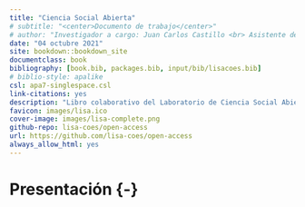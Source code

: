 ```yaml
--- 
title: "Ciencia Social Abierta"
# subtitle: "<center>Documento de trabajo</center>"
# author: "Investigador a cargo: Juan Carlos Castillo <br> Asistente de investigación: Valentina Andrade <br> Pasante: Vanessa Leyton"
date: "04 octubre 2021"
site: bookdown::bookdown_site
documentclass: book
bibliography: [book.bib, packages.bib, input/bib/lisacoes.bib]
# biblio-style: apalike
csl: apa7-singlespace.csl
link-citations: yes
description: "Libro colaborativo del Laboratorio de Ciencia Social Abierta"
favicon: images/lisa.ico
cover-image: images/lisa-complete.png
github-repo: lisa-coes/open-access
url: https://github.com/lisa-coes/open-access
always_allow_html: yes
---
```


# Presentación {-}



